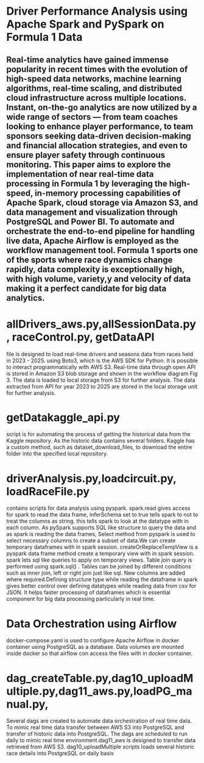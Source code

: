 # Driver Performance Analysis using Apache Spark and PySpark on Formula 1 Data

## Real-time analytics have gained immense popularity in recent times with the evolution of high-speed data networks, machine learning algorithms, real-time scaling, and distributed cloud infrastructure across multiple locations. Instant, on-the-go analytics are now utilized by a wide range of sectors — from team coaches looking to enhance player performance, to team sponsors seeking data-driven decision-making and financial allocation strategies, and even to ensure player safety through continuous monitoring. This paper aims to explore the implementation of near real-time data processing in Formula 1 by leveraging the high-speed, in-memory processing capabilities of Apache Spark, cloud storage via Amazon S3, and data management and visualization through PostgreSQL and Power BI.  To automate and orchestrate the end-to-end pipeline for handling live data, Apache Airflow is employed as the workflow management tool. Formula 1 sports one of the sports where race dynamics change rapidly, data complexity is exceptionally high, with high volume, variety,y and velocity of data making it a perfect candidate for big data analytics. 




# allDrivers_aws.py,allSessionData.py, raceControl.py, getDataAPI
file is designed to load real-time drivers and seasons data from races held in 2023 - 2025. using Boto3, which is the AWS SDK for Python. It is possible to interact programmatically with AWS S3. Real-time data through open API is stored in Amazon S3 blob storage and shown in the workflow diagram Fig 3.  The data is loaded to local storage from S3 for further analysis. The data extracted from API for year 2023 to 2025 are stored in the local storage unit for further analysis.


# getDatakaggle_api.py 
script is for automating the process of getting the historical data from the Kaggle repository. As the historic data contains several folders. Kaggle has a custom method, such as dataset_download_files, to download the entire folder into the specified local repository. 


# driverAnalysis.py,loadcircuit.py, loadRaceFile.py
contains scripts for data analysis using pyspark. spark.read gives access for spark to read the data frame, inferSchema set to true tells spark to not to treat the columns as string. this tells spark to look at the datatype with in each column. As pySpark supports SQL like structure to query the data and as spark is reading the data frames, Select method from pyspark is used to select necessary columns to create a subset of data.We can create temporary dataframes with in spark session. createOrReplaceTempView is a pyspark data frame method create a temporary view with in spark session. spark lets sql like queries to apply on temporary views. Table join query is performed using spark.sql() . Tables can be joined by different conditions such as inner join, left or right join just like sql. New columns are added where required.Defining structure type while reading the dataframe in spark gives better control over defining 
datatypes while reading data from csv for JSON. It helps faster processing of dataframes which is essential component for big data processing particularly in real time. 

# Data Orchestration using Airflow
docker-compose.yaml is used to configure Apache Airflow in docker container using PostgreSQL as a database. Data volumes are mounted inside docker so that airflow con access the files with in docker container.


# dag_createTable.py,dag10_uploadMultiple.py,dag11_aws.py,loadPG_manual.py,
Several dags are created to automate data orchestration of real time data. To mimic real time data transfer between AWS S3 into PostgreSQL and transfer of historic data into PostgreSQL. The dags are scheduled to run daily to mimic real time environment.dag11\_aws is designed to transfer data retrieved from AWS S3. dag10\_uploadMultiple scripts loads several historic race details into PostgreSQL on daily basis

